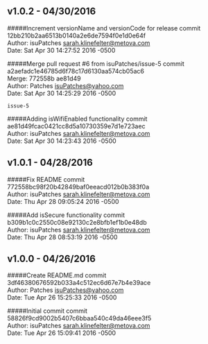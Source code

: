 ## v1.0.2 - 04/30/2016


#####Increment versionName and versionCode for release
commit 12bb210b2aa6513b0140a2e6de7594f0e1d0e64f<br/>
Author: isuPatches <sarah.klinefelter@metova.com><br/>
Date:   Sat Apr 30 14:27:52 2016 -0500

#####Merge pull request #6 from isuPatches/issue-5
commit a2aefadc1e46785d6f78c17d6130aa574cb05ac6<br/>
Merge: 772558b ae81d49<br/>
Author: Patches <isuPatches@yahoo.com><br/>
Date:   Sat Apr 30 14:25:29 2016 -0500

    issue-5

#####Adding isWifiEnabled functionality
commit ae81d49fcac0421cc8d5a10730359e7d1e723aec<br/>
Author: isuPatches <sarah.klinefelter@metova.com><br/>
Date:   Sat Apr 30 14:23:43 2016 -0500


## v1.0.1 - 04/28/2016


#####Fix README
commit 772558bc98f20b42849baf0eeacd012b0b383f0a<br/>
Author: isuPatches <sarah.klinefelter@metova.com><br/>
Date:   Thu Apr 28 09:05:24 2016 -0500

#####Add isSecure functionality
commit b309b1c0c2550c08e92130c2e8bfb1ef1b0e48db<br/>
Author: isuPatches <sarah.klinefelter@metova.com><br/>
Date:   Thu Apr 28 08:53:19 2016 -0500


## v1.0.0 - 04/26/2016


#####Create README.md
commit 3df46380676592b033a4c512ec6d67e7b4e39ace<br/>
Author: Patches <isuPatches@yahoo.com><br/>
Date:   Tue Apr 26 15:25:33 2016 -0500

#####Initial commit
commit 58826f9cd9002b5407c6bbaa540c49da46eee3f5<br/>
Author: isuPatches <sarah.klinefelter@metova.com><br/>
Date:   Tue Apr 26 15:09:41 2016 -0500
